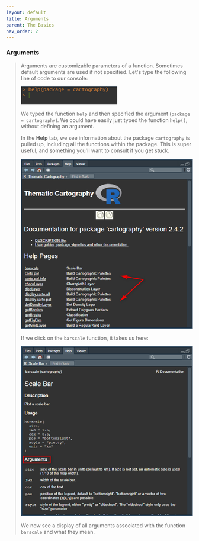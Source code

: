 ```yaml
---
layout: default
title: Arguments
parent: The Basics
nav_order: 2
---
```

### **Arguments**

> Arguments are customizable parameters of a function. Sometimes default arguments are used if not specified. Let's type the following line of code to our console: 
>
>
> <img src="https://raw.githubusercontent.com/mefrazi2/mapping-with-r/main/img/help.jpg">
> 
> We typed the function `help` and then specified the argument (`package = cartography`). We could have easily just typed the function `help()`, without defining an argument.
>
>
> In the **Help** tab, we see information about the package `cartography` is pulled up, including all the functions within the package. This is super useful, and something you'll want to consult if you get stuck. 
> 
> <img src="https://raw.githubusercontent.com/mefrazi2/mapping-with-r/main/img/functions.jpg">
> 
>
> If we click on the `barscale` function, it takes us here: 
> 
> <img src="https://raw.githubusercontent.com/mefrazi2/mapping-with-r/main/img/bar_scale_ex.jpg"> 
> 
> We now see a display of all arguments associated with the function `barscale` and what they mean. 
